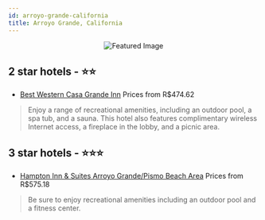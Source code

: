 ```yaml
---
id: arroyo-grande-california
title: Arroyo Grande, California
---
```


<center><img src="https://i.travelapi.com/hotels/3000000/2480000/2470300/2470266/55cbcdd4_z.jpg" alt="Featured Image" /></center>


##  2 star hotels - ⭐️⭐️

-    [Best Western Casa Grande Inn](https://us.hurb.com/hotels/arroyo-grande/best-western-casa-grande-inn-JNP-JP845401?cmp=18055) Prices from R$474.62
   > Enjoy a range of recreational amenities, including an outdoor pool, a spa tub, and a sauna. This hotel also features complimentary wireless Internet access, a fireplace in the lobby, and a picnic area.

##  3 star hotels - ⭐️⭐️⭐️

-    [Hampton Inn & Suites Arroyo Grande/Pismo Beach Area](https://us.hurb.com/hotels/arroyo-grande/hampton-inn-suites-arroyo-grande-pismo-beach-area-JNP-JP203159?cmp=18055) Prices from R$575.18
   > Be sure to enjoy recreational amenities including an outdoor pool and a fitness center.
